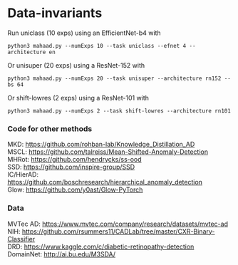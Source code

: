 # Data-invariants

Run uniclass (10 exps) using an EfficientNet-b4 with
```
python3 mahaad.py --numExps 10 --task uniclass --efnet 4 --architecture en
```
Or unisuper (20 exps) using a ResNet-152 with
```
python3 mahaad.py --numExps 20 --task unisuper --architecture rn152 --bs 64
```
Or shift-lowres (2 exps) using a ResNet-101 with
```
python3 mahaad.py --numExps 2 --task shift-lowres --architecture rn101
```

### Code for other methods
MKD: https://github.com/rohban-lab/Knowledge_Distillation_AD  <br>
MSCL: https://github.com/talreiss/Mean-Shifted-Anomaly-Detection <br>
MHRot: https://github.com/hendrycks/ss-ood <br>
SSD: https://github.com/inspire-group/SSD <br>
IC/HierAD: https://github.com/boschresearch/hierarchical_anomaly_detection <br>
Glow: https://github.com/y0ast/Glow-PyTorch <br>

### Data
MVTec AD: https://www.mvtec.com/company/research/datasets/mvtec-ad <br>
NIH: https://github.com/rsummers11/CADLab/tree/master/CXR-Binary-Classifier <br>
DRD: https://www.kaggle.com/c/diabetic-retinopathy-detection <br>
DomainNet: http://ai.bu.edu/M3SDA/ <br>
